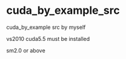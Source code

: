 cuda_by_example_src
===================

cuda_by_example src by myself 

vs2010 cuda5.5 must be installed

sm2.0 or above
